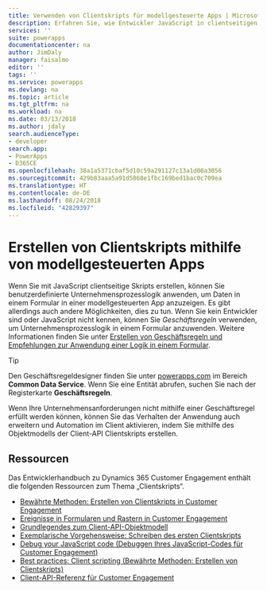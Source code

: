 ```yaml
---
title: Verwenden von Clientskripts für modellgesteuerte Apps | Microsoft-Dokumentation
description: Erfahren Sie, wie Entwickler JavaScript in clientseitigen Skripts und modellgesteuerten Apps verwenden können
services: ''
suite: powerapps
documentationcenter: na
author: JimDaly
manager: faisalmo
editor: ''
tags: ''
ms.service: powerapps
ms.devlang: na
ms.topic: article
ms.tgt_pltfrm: na
ms.workload: na
ms.date: 03/13/2018
ms.author: jdaly
search.audienceType:
- developer
search.app:
- PowerApps
- D365CE
ms.openlocfilehash: 38a1a5371cbaf5d10c59a291127c13a1d00a3056
ms.sourcegitcommit: 429b83aaa5a91d5868e1fbc169bed1bac0c709ea
ms.translationtype: HT
ms.contentlocale: de-DE
ms.lasthandoff: 08/24/2018
ms.locfileid: "42829397"
---
```

# <a name="client-scripting-with-model-driven-apps"></a>Erstellen von Clientskripts mithilfe von modellgesteuerten Apps

Wenn Sie mit JavaScript clientseitige Skripts erstellen, können Sie benutzerdefinierte Unternehmensprozesslogik anwenden, um Daten in einem Formular in einer modellgesteuerten App anzuzeigen. Es gibt allerdings auch andere Möglichkeiten, dies zu tun. Wenn Sie kein Entwickler sind oder JavaScript nicht kennen, können Sie *Geschäftsregeln* verwenden, um Unternehmensprozesslogik in einem Formular anzuwenden. Weitere Informationen finden Sie unter [Erstellen von Geschäftsregeln und Empfehlungen zur Anwendung einer Logik in einem Formular](/dynamics365/customer-engagement/customize/create-business-rules-recommendations-apply-logic-form).

> [!TIP]
> Den Geschäftsregeldesigner finden Sie unter [powerapps.com](http://web.powerapps.com?utm_source=padocs&utm_medium=linkinadoc&utm_campaign=referralsfromdoc) im Bereich **Common Data Service**. Wenn Sie eine Entität abrufen, suchen Sie nach der Registerkarte **Geschäftsregeln**.

Wenn Ihre Unternehmensanforderungen nicht mithilfe einer Geschäftsregel erfüllt werden können, können Sie das Verhalten der Anwendung auch erweitern und Automation im Client aktivieren, indem Sie mithilfe des Objektmodells der Client-API Clientskripts erstellen.

## <a name="resources"></a>Ressourcen

Das Entwicklerhandbuch zu Dynamics 365 Customer Engagement enthält die folgenden Ressourcen zum Thema „Clientskripts“.

- [Bewährte Methoden: Erstellen von Clientskripts in Customer Engagement](/dynamics365/customer-engagement/developer/clientapi/client-scripting)
- [Ereignisse in Formularen und Rastern in Customer Engagement](/dynamics365/customer-engagement/developer/clientapi/events-forms-grids)
- [Grundlegendes zum Client-API-Objektmodell](/dynamics365/customer-engagement/developer/clientapi/understand-clientapi-object-model)
- [Exemplarische Vorgehensweise: Schreiben des ersten Clientskripts](/dynamics365/customer-engagement/developer/clientapi/walkthrough-write-your-first-client-script)
- [Debug your JavaScript code (Debuggen Ihres JavaScript-Codes für Customer Engagement)](/dynamics365/customer-engagement/developer/clientapi/debug-javascript-code)
- [Best practices: Client scripting (Bewährte Methoden: Erstellen von Clientskripts)](/dynamics365/customer-engagement/developer/clientapi/client-scripting-best-practices)
- [Client-API-Referenz für Customer Engagement](/dynamics365/customer-engagement/developer/clientapi/reference)

